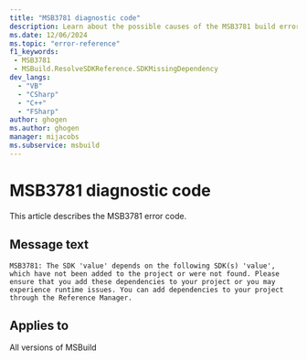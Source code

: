```yaml
---
title: "MSB3781 diagnostic code"
description: Learn about the possible causes of the MSB3781 build error, and get troubleshooting tips.
ms.date: 12/06/2024
ms.topic: "error-reference"
f1_keywords:
 - MSB3781
 - MSBuild.ResolveSDKReference.SDKMissingDependency
dev_langs:
  - "VB"
  - "CSharp"
  - "C++"
  - "FSharp"
author: ghogen
ms.author: ghogen
manager: mijacobs
ms.subservice: msbuild
---
```


# MSB3781 diagnostic code

<!-- :::ErrorDefinitionDescription::: -->
<!-- :::editable-content name="introDescription"::: -->
This article describes the MSB3781 error code.
<!-- :::editable-content-end::: -->

## Message text

`MSB3781: The SDK 'value' depends on the following SDK(s) 'value', which have not been added to the project or were not found. Please ensure that you add these dependencies to your project or you may experience runtime issues. You can add dependencies to your project through the Reference Manager.`

<!-- :::editable-content name="postOutputDescription"::: -->
<!--
{StrBegin="MSB3781: "}
-->
<!-- :::editable-content-end::: -->
<!-- :::ErrorDefinitionDescription-end::: -->

## Applies to

All versions of MSBuild
